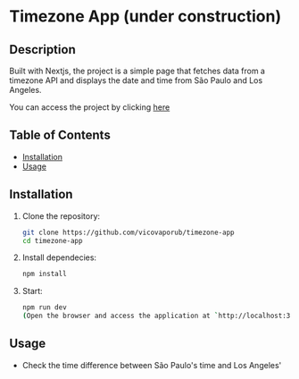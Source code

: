 # Timezone App (under construction)

## Description

Built with Nextjs, the project is a simple page that fetches data from a timezone API and displays the date and time from São Paulo and Los Angeles.

You can access the project by clicking [here](https://vercel.com/victors-projects-c8db029f/timezone-app)

## Table of Contents

- [Installation](#installation)
- [Usage](#usage)

## Installation

1. Clone the repository:

   ```bash
   git clone https://github.com/vicovaporub/timezone-app
   cd timezone-app

   ```

2. Install dependecies:

   ```bash
   npm install

   ```

3. Start:
   ```bash
   npm run dev
   (Open the browser and access the application at `http://localhost:3000`)
   ```

## Usage

- Check the time difference between São Paulo's time and Los Angeles'
